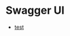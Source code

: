 # Swagger UI
- [test](https://coralhostingprod.github.io/Swagger-UI/parsec/swagger-ui/?url=https://CoralHostingTest.github.io/project_1504580055549/swagger-json/test_swagger.json)
